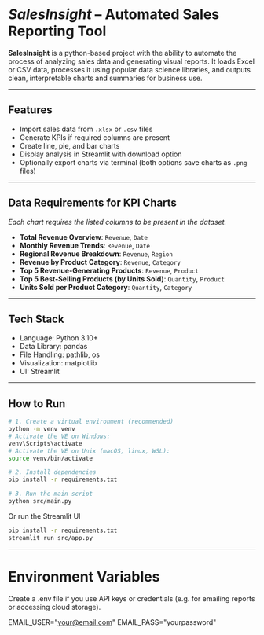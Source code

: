 # *SalesInsight* – Automated Sales Reporting Tool

**SalesInsight** is a python-based project with the ability to automate the process of analyzing sales data and generating visual reports. It loads Excel or CSV data, processes it using popular data science libraries, and outputs clean, interpretable charts and summaries for business use.

---

## Features

- Import sales data from `.xlsx` or `.csv` files  
- Generate KPIs if required columns are present  
- Create line, pie, and bar charts  
- Display analysis in Streamlit with download option  
- Optionally export charts via terminal (both options save charts as `.png` files)  

---

## Data Requirements for KPI Charts

*Each chart requires the listed columns to be present in the dataset.*

- **Total Revenue Overview**: `Revenue`, `Date`  
- **Monthly Revenue Trends**: `Revenue`, `Date`  
- **Regional Revenue Breakdown**: `Revenue`, `Region`  
- **Revenue by Product Category**: `Revenue`, `Category`  
- **Top 5 Revenue-Generating Products**: `Revenue`, `Product`  
- **Top 5 Best-Selling Products (by Units Sold)**: `Quantity`, `Product`  
- **Units Sold per Product Category**: `Quantity`, `Category`

---

## Tech Stack

- Language:      Python 3.10+
- Data Library:  pandas
- File Handling: pathlib, os
- Visualization: matplotlib
- UI:            Streamlit

---

## How to Run

```bash
# 1. Create a virtual environment (recommended)
python -m venv venv
# Activate the VE on Windows:
venv\Scripts\activate
# Activate the VE on Unix (macOS, linux, WSL):
source venv/bin/activate   

# 2. Install dependencies
pip install -r requirements.txt

# 3. Run the main script
python src/main.py
```

Or run the Streamlit UI

```bash
pip install -r requirements.txt
streamlit run src/app.py
```

---

# Environment Variables
Create a .env file if you use API keys or credentials (e.g. for emailing reports or accessing cloud storage).

EMAIL_USER="your@email.com"
EMAIL_PASS="yourpassword"
